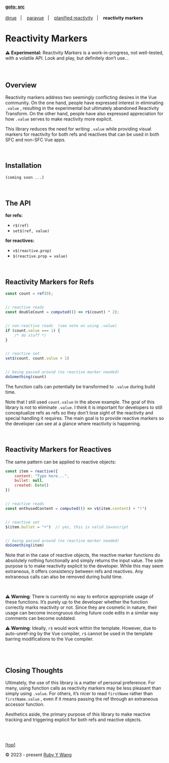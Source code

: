 #### [goto: src](https://github.com/ruby-cube/rue/tree/main/packages/paravue)
[@rue](https://github.com/ruby-cube/rue#goto-src)  &nbsp;&nbsp;|&nbsp; &nbsp;  [paravue](https://github.com/ruby-cube/rue/tree/main/packages/paravue#goto-src)  &nbsp;&nbsp;|&nbsp; &nbsp; [planified reactivity](https://github.com/ruby-cube/rue/tree/main/packages/paravue/docs/planified-reactivity.md#goto-src)  &nbsp;&nbsp;|&nbsp; &nbsp; **reactivity markers**
# Reactivity Markers

<aside>
⚠️ <b>Experimental:</b> Reactivity Markers is a work-in-progress, not well-tested, with a volatile API. Look and play, but definitely don’t use…
</aside>
<br/>
<br/>

## Overview

Reactivity markers address two seemingly conflicting desires in the Vue community. On the one hand, people have expressed interest in eliminating `.value` , resulting in the experimental but ultimately abandoned Reactivity Transform. On the other hand, people have also expressed appreciation for how `.value` serves to make reactivity more explicit.

This library reduces the need for writing `.value` while providing visual markers for reactivity for both refs and reactives that can be used in both SFC and non-SFC Vue apps.

<br/>

## Installation

```bash
(coming soon ...)
```
</br>

## The API

**for refs:**
- `r$(ref)`
- `set$(ref, value)`

**for reactives:**
- `v$(reactive.prop)`
- `$(reactive.prop = value)`

<br/>

## Reactivity Markers for Refs

```ts
const count = ref(0);


// reactive reads
const doubleCount = computed(() => r$(count) * 2);


// non-reactive reads  (see note on using .value)
if (count.value === 1) {
    /* do stuff */
}


// reactive set
set$(count, count.value + 1)


// being passed around (no reactive marker needed)
doSomething(count)
```

The function calls can potentially be transformed to `.value` during build time. 

Note that I still used `count.value` in the above example. The goal of this library is not to eliminate `.value`. I think it is important for developers to still conceptualize refs as refs so they don't lose sight of the reactivity and special handling it requires. The main goal is to provide reactive markers so the developer can see at a glance where reactivity is happening.

<br/>

## Reactivity Markers for Reactives

The same pattern can be applied to reactive objects:

```js
const item = reactive({
    content: "Type here...",
    bullet: null,
    created: Date()
})


// reactive reads
const enthusedContent = computed(() => v$(item.content) + "!")


// reactive set
$(item.bullet = "•")  // yes, this is valid Javascript


// being passed around (no reactive marker needed)
doSomething(item)
```

Note that in the case of reactive objects, the reactive marker functions do absolutely nothing functionally and simply returns the input value. The sole purpose is to make reactivity explicit to the developer. While this may seem extraneous, it offers consistency between refs and reactives. Any extraneous calls can also be removed during build time.

<br/>

⚠️ **Warning**: There is currently no way to enforce appropriate usage of these functions. It’s purely up to the developer whether the function correctly marks reactivity or not. Since they are cosmetic in nature, their usage can become incongruous during future code edits in a similar way comments can become outdated.


⚠️ **Warning**: Ideally, `r$` would work within the template. However, due to auto-unref-ing by the Vue compiler, `r$` cannot be used in the template barring modifications to the Vue compiler.

<br/>
<br/> 

## Closing Thoughts

Ultimately, the use of this library is a matter of personal preference. For many, using function calls as reactivity markers may be less pleasant than simply using `.value`. For others, it’s nicer to read `firstName` rather than `firstName.value` , even if it means passing the ref through an extraneous accessor function. 

Aesthetics aside, the primary purpose of this library to make reactive tracking and triggering explicit for both refs and reactive objects.

<br/>
<br/>

[[top]](https://github.com/ruby-cube/rue/tree/main/packages/paravue/docs/reactivity-markers.md#goto-src)

© 2023 - present [Ruby Y Wang](https://github.com/ruby-cube)
